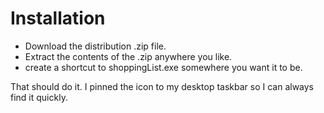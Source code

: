# Installation

- Download the distribution .zip file.
- Extract the contents of the .zip anywhere you like.
- create a shortcut to shoppingList.exe somewhere you want it to be.

That should do it.  I pinned the icon to my desktop taskbar so I can always find it quickly.
